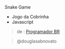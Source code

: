 Snake Game
- Jogo da Cobrinha
- Javascript

> de : [Programador BR](https://www.youtube.com/watch?v=Hua1OSXitdQ&list=WL&index=16&t=54s)

>@douglasabnovato